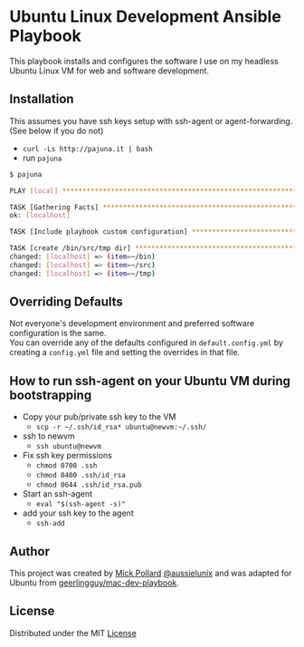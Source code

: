 # Ubuntu Linux Development Ansible Playbook

This playbook installs and configures the software I use on my headless Ubuntu Linux VM for web and software development.

## Installation

This assumes you have ssh keys setup with ssh-agent or agent-forwarding. (See below if you do not)

* `curl -Ls http://pajuna.it | bash`
* run `pajuna`

```bash
$ pajuna

PLAY [local] **********************************************************************************************************************************************************************************

TASK [Gathering Facts] ************************************************************************************************************************************************************************
ok: [localhost]

TASK [Include playbook custom configuration] **************************************************************************************************************************************************

TASK [create /bin/src/tmp dir] ****************************************************************************************************************************************************************
changed: [localhost] => (item=~/bin)
changed: [localhost] => (item=~/src)
changed: [localhost] => (item=~/tmp)
```

## Overriding Defaults

Not everyone's development environment and preferred software configuration is the same.  
You can override any of the defaults configured in `default.config.yml` by creating a `config.yml` file and setting the overrides in that file.

## How to run ssh-agent on your Ubuntu VM during bootstrapping

* Copy your pub/private ssh key to the VM
  * `scp -r ~/.ssh/id_rsa* ubuntu@newvm:~/.ssh/`
* ssh to newvm
  * `ssh ubuntu@newvm`
* Fix ssh key permissions
  * `chmod 0700 .ssh`
  * `chmod 0400 .ssh/id_rsa`
  * `chmod 0644 .ssh/id_rsa.pub`
* Start an ssh-agent
  * `eval "$(ssh-agent -s)"`
* add your ssh key to the agent
  * `ssh-add`

## Author

This project was created by [Mick Pollard](https://aussielunix.io) [@aussielunix](https://twitter.com/aussielunix) and was adapted for Ubuntu from [geerlingguy/mac-dev-playbook](https://github.com/geerlingguy/mac-dev-playbook).

## License

Distributed under the MIT [License](https://github.com/pajuna/mystation/blob/master/LICENSE)
